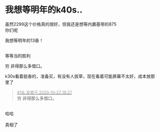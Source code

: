 # 我想等明年的k40s..


虽然2299这个价格真的很好，但我还是想等内置基带的875<br />
你们呢

我想等明年的13香！<br />
<br />
<img src="static/image/smiley/default/lol.gif" smilieid="12" border="0" alt="" /><img src="static/image/smiley/default/lol.gif" smilieid="12" border="0" alt="" /><img src="static/image/smiley/default/lol.gif" smilieid="12" border="0" alt="" />

等等当的胜利

穷 非得那么多借口。

k30s看着挺香的，准备买，有没有人拔草，现在看着可能屏幕不太好，成本放那里了<img id="aimg_K742t" onclick="zoom(this, this.src, 0, 0, 0)" class="zoom" src="https://cdn.jsdelivr.net/gh/hishis/forum-master/public/images/patch.gif" onmouseover="img_onmouseoverfunc(this)" onload="thumbImg(this)" border="0" alt="" />

<div class="quote"><blockquote><font size="2"><a href="https://www.hostloc.com/forum.php?mod=redirect&amp;goto=findpost&amp;pid=9360427&amp;ptid=759070" target="_blank"><font color="#999999">村长 发表于 2020-10-27 18:27</font></a></font><br />
穷 非得那么多借口。</blockquote></div><br />
哈哈<br />
<br />
真相了
